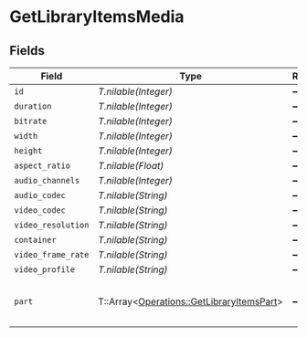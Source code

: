 # GetLibraryItemsMedia


## Fields

| Field                                                                                                                                                                                                                                                                             | Type                                                                                                                                                                                                                                                                              | Required                                                                                                                                                                                                                                                                          | Description                                                                                                                                                                                                                                                                       | Example                                                                                                                                                                                                                                                                           |
| --------------------------------------------------------------------------------------------------------------------------------------------------------------------------------------------------------------------------------------------------------------------------------- | --------------------------------------------------------------------------------------------------------------------------------------------------------------------------------------------------------------------------------------------------------------------------------- | --------------------------------------------------------------------------------------------------------------------------------------------------------------------------------------------------------------------------------------------------------------------------------- | --------------------------------------------------------------------------------------------------------------------------------------------------------------------------------------------------------------------------------------------------------------------------------- | --------------------------------------------------------------------------------------------------------------------------------------------------------------------------------------------------------------------------------------------------------------------------------- |
| `id`                                                                                                                                                                                                                                                                              | *T.nilable(Integer)*                                                                                                                                                                                                                                                              | :heavy_minus_sign:                                                                                                                                                                                                                                                                | N/A                                                                                                                                                                                                                                                                               | 119534                                                                                                                                                                                                                                                                            |
| `duration`                                                                                                                                                                                                                                                                        | *T.nilable(Integer)*                                                                                                                                                                                                                                                              | :heavy_minus_sign:                                                                                                                                                                                                                                                                | N/A                                                                                                                                                                                                                                                                               | 11558112                                                                                                                                                                                                                                                                          |
| `bitrate`                                                                                                                                                                                                                                                                         | *T.nilable(Integer)*                                                                                                                                                                                                                                                              | :heavy_minus_sign:                                                                                                                                                                                                                                                                | N/A                                                                                                                                                                                                                                                                               | 25025                                                                                                                                                                                                                                                                             |
| `width`                                                                                                                                                                                                                                                                           | *T.nilable(Integer)*                                                                                                                                                                                                                                                              | :heavy_minus_sign:                                                                                                                                                                                                                                                                | N/A                                                                                                                                                                                                                                                                               | 3840                                                                                                                                                                                                                                                                              |
| `height`                                                                                                                                                                                                                                                                          | *T.nilable(Integer)*                                                                                                                                                                                                                                                              | :heavy_minus_sign:                                                                                                                                                                                                                                                                | N/A                                                                                                                                                                                                                                                                               | 2072                                                                                                                                                                                                                                                                              |
| `aspect_ratio`                                                                                                                                                                                                                                                                    | *T.nilable(Float)*                                                                                                                                                                                                                                                                | :heavy_minus_sign:                                                                                                                                                                                                                                                                | N/A                                                                                                                                                                                                                                                                               | 1.85                                                                                                                                                                                                                                                                              |
| `audio_channels`                                                                                                                                                                                                                                                                  | *T.nilable(Integer)*                                                                                                                                                                                                                                                              | :heavy_minus_sign:                                                                                                                                                                                                                                                                | N/A                                                                                                                                                                                                                                                                               | 6                                                                                                                                                                                                                                                                                 |
| `audio_codec`                                                                                                                                                                                                                                                                     | *T.nilable(String)*                                                                                                                                                                                                                                                               | :heavy_minus_sign:                                                                                                                                                                                                                                                                | N/A                                                                                                                                                                                                                                                                               | eac3                                                                                                                                                                                                                                                                              |
| `video_codec`                                                                                                                                                                                                                                                                     | *T.nilable(String)*                                                                                                                                                                                                                                                               | :heavy_minus_sign:                                                                                                                                                                                                                                                                | N/A                                                                                                                                                                                                                                                                               | hevc                                                                                                                                                                                                                                                                              |
| `video_resolution`                                                                                                                                                                                                                                                                | *T.nilable(String)*                                                                                                                                                                                                                                                               | :heavy_minus_sign:                                                                                                                                                                                                                                                                | N/A                                                                                                                                                                                                                                                                               | 4k                                                                                                                                                                                                                                                                                |
| `container`                                                                                                                                                                                                                                                                       | *T.nilable(String)*                                                                                                                                                                                                                                                               | :heavy_minus_sign:                                                                                                                                                                                                                                                                | N/A                                                                                                                                                                                                                                                                               | mkv                                                                                                                                                                                                                                                                               |
| `video_frame_rate`                                                                                                                                                                                                                                                                | *T.nilable(String)*                                                                                                                                                                                                                                                               | :heavy_minus_sign:                                                                                                                                                                                                                                                                | N/A                                                                                                                                                                                                                                                                               | 24p                                                                                                                                                                                                                                                                               |
| `video_profile`                                                                                                                                                                                                                                                                   | *T.nilable(String)*                                                                                                                                                                                                                                                               | :heavy_minus_sign:                                                                                                                                                                                                                                                                | N/A                                                                                                                                                                                                                                                                               | main 10                                                                                                                                                                                                                                                                           |
| `part`                                                                                                                                                                                                                                                                            | T::Array<[Operations::GetLibraryItemsPart](../../models/operations/getlibraryitemspart.md)>                                                                                                                                                                                       | :heavy_minus_sign:                                                                                                                                                                                                                                                                | N/A                                                                                                                                                                                                                                                                               | [{"container":"mkv","duration":11558112,"file":"/movies/Avatar The Way of Water (2022)/Avatar.The.Way.of.Water.2022.2160p.WEB-DL.DDP5.1.Atmos.DV.HDR10.HEVC-CMRG.mkv","id":119542,"key":"/library/parts/119542/1680457526/file.mkv","size":36158371307,"videoProfile":"main 10"}] |